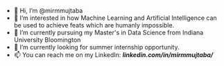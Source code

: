 - 👋 Hi, I’m @mirmmujtaba
- 👀 I’m interested in how Machine Learning and Artificial Intelligence can be used to achieve feats which are humanly impossible.
- 🌱 I’m currently pursuing my Master's in Data Science from Indiana University Bloomington
- 💞️ I’m currently looking for summer internship opportunity.
- 📫 You can reach me on my LinkedIn: ***linkedin.com/in/mirmmujtaba/***

<!---
mirmmujtaba/mirmmujtaba is a ✨ special ✨ repository because its `README.md` (this file) appears on your GitHub profile.
You can click the Preview link to take a look at your changes.
--->
